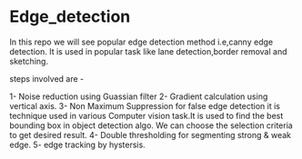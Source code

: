 # Edge_detection
In this repo we will see popular edge detection method i.e,canny edge 
detection. It is used in popular task like lane detection,border removal 
and sketching.

steps involved are - 

1- Noise reduction using Guassian filter
2- Gradient calculation using vertical axis.
3- Non Maximum Suppression for false edge detection
   it is technique used in various Computer vision task.It is used to find 
   the best bounding box in object detection algo. We can choose the 
   selection criteria to get desired result.
4- Double thresholding for segmenting strong & weak edge.
5- edge tracking by hystersis.
 
